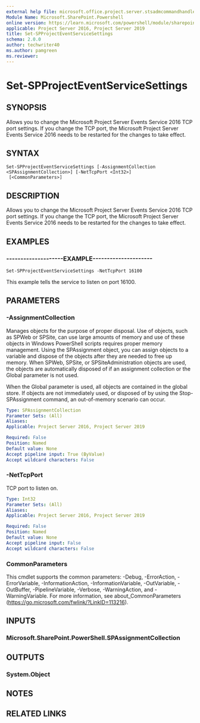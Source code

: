 ```yaml
---
external help file: microsoft.office.project.server.stsadmcommandhandler.dll-help.xml
Module Name: Microsoft.SharePoint.Powershell
online version: https://learn.microsoft.com/powershell/module/sharepoint-server/set-spprojecteventservicesettings
applicable: Project Server 2016, Project Server 2019
title: Set-SPProjectEventServiceSettings
schema: 2.0.0
author: techwriter40
ms.author: pamgreen
ms.reviewer:
---
```


# Set-SPProjectEventServiceSettings

## SYNOPSIS
Allows you to change the Microsoft Project Server Events Service 2016 TCP port settings. If you change the TCP port, the Microsoft Project Server Events Service 2016 needs to be restarted for the changes to take effect.

## SYNTAX

```
Set-SPProjectEventServiceSettings [-AssignmentCollection <SPAssignmentCollection>] [-NetTcpPort <Int32>]
 [<CommonParameters>]
```

## DESCRIPTION
Allows you to change the Microsoft Project Server Events Service 2016 TCP port settings. If you change the TCP port, the Microsoft Project Server Events Service 2016 needs to be restarted for the changes to take effect.

## EXAMPLES

### --------------------EXAMPLE---------------------
```
Set-SPProjectEventServiceSettings -NetTcpPort 16100
```

This example tells the service to listen on port 16100.


## PARAMETERS

### -AssignmentCollection
Manages objects for the purpose of proper disposal. Use of objects, such as SPWeb or SPSite, can use large amounts of memory and use of these objects in Windows PowerShell scripts requires proper memory management. Using the SPAssignment object, you can assign objects to a variable and dispose of the objects after they are needed to free up memory. When SPWeb, SPSite, or SPSiteAdministration objects are used, the objects are automatically disposed of if an assignment collection or the Global parameter is not used.

When the Global parameter is used, all objects are contained in the global store. If objects are not immediately used, or disposed of by using the Stop-SPAssignment command, an out-of-memory scenario can occur.

```yaml
Type: SPAssignmentCollection
Parameter Sets: (All)
Aliases: 
Applicable: Project Server 2016, Project Server 2019

Required: False
Position: Named
Default value: None
Accept pipeline input: True (ByValue)
Accept wildcard characters: False
```

### -NetTcpPort
TCP port to listen on.

```yaml
Type: Int32
Parameter Sets: (All)
Aliases: 
Applicable: Project Server 2016, Project Server 2019

Required: False
Position: Named
Default value: None
Accept pipeline input: False
Accept wildcard characters: False
```

### CommonParameters
This cmdlet supports the common parameters: -Debug, -ErrorAction, -ErrorVariable, -InformationAction, -InformationVariable, -OutVariable, -OutBuffer, -PipelineVariable, -Verbose, -WarningAction, and -WarningVariable. For more information, see about_CommonParameters (https://go.microsoft.com/fwlink/?LinkID=113216).

## INPUTS

### Microsoft.SharePoint.PowerShell.SPAssignmentCollection

## OUTPUTS

### System.Object

## NOTES

## RELATED LINKS
